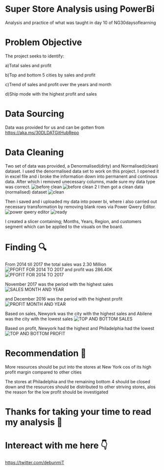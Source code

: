 # Super Store Analysis using PowerBi
Analysis and practice of what was taught in day 10 of NG30daysoflearning

# Problem Objective
The project seeks to identify:

a)Total sales and profit 

b)Top and bottom 5 cities by sales and profit

c)Trend of sales and profit over the years and month

d)Ship mode with the highest profit and sales

# Data Sourcing
Data was provided for us and can be gotten from https://aka.ms/30DLDATGitHubRepo

# Data Cleaning 
Two set of data was provided, a Denormalised(dirty) and Normalised(clean) dataset. I used the denormalised data set to work on this project. I opened it in excel file and i broke the information down into permanent and continous data. After which i removed unecessary columns, made sure my data type was correct.
![before clean](https://user-images.githubusercontent.com/105246702/176570612-45a49e4d-5867-436a-9fcd-bdeba0be0897.png)
![before clean 2](https://user-images.githubusercontent.com/105246702/176570681-ebc5f0f6-195e-4d85-b217-f563f43e94ee.png)
I then got a clean data (normalised) dataset
![clean](https://user-images.githubusercontent.com/105246702/176570818-bd4bee8e-965a-4b47-aa48-522689148c41.png)


Then i saved and i uploaded my data into power bi, where i also carried out necessary transformation by removing blank rows via Power Qwery Editor.
![power qwery editor](https://user-images.githubusercontent.com/105246702/176570854-cd6952d7-231f-4f7d-b1c0-a9e7a2a353ea.png)
![ready](https://user-images.githubusercontent.com/105246702/176570960-5c7774f8-1841-4010-9d42-3afd2b8845e1.png)

I created a slicer containing; Months, Years, Region, and customers segment which can be applied to the visuals on the board.

# Finding 🔍
From 2014 till 2017 the total sales was 2.30 Million 
![PFOFIT FOR 2014 TO 2017](https://user-images.githubusercontent.com/105246702/176571626-2b9e0baa-1b8f-42d6-b94f-7c433992c89a.png)
and profit was 286.40K ![PFOFIT FOR 2014 TO 2017](https://user-images.githubusercontent.com/105246702/176571754-10e4982c-9219-4eb3-ad54-74f1748c57ee.png)

November 2017 was the period with the highest sales ![SALES MONTH AND YEAR](https://user-images.githubusercontent.com/105246702/176571980-a317e568-bc22-4425-9d86-7cbfaf4f85d3.png)

and December 2016 was the period with the highest profit ![PROFIT MONTH AND YEAR](https://user-images.githubusercontent.com/105246702/176572132-3984e4d0-f1f2-4288-8021-5274c5e83662.png)

Based on sales, Newyork was the city with the highest sales and Abilene was the city with the lowest sales ![TOP AND BOTTOM SALES](https://user-images.githubusercontent.com/105246702/176572466-8827866a-295d-4fff-b3a2-d69e736908dc.png)

Based on profit, Newyork had the highest and Philadelphia had the lowest ![TOP AND BOTTOM PROFIT](https://user-images.githubusercontent.com/105246702/176572680-e1fe055d-db07-46d9-8305-72c5244aec12.png)


# Recommendation 📌
More resources should be put into the stores at New York cos of its high profit margin compared to other cities

The stores at Philadelphia and the remaining bottom 4 should be closed down and the resources should be distributed to other striving stores, alos the reason for the low profit should be investigated


# Thanks for taking your time to read my analysis 🤗

# Intereact with me here 👇
https://twitter.com/debunmiT







